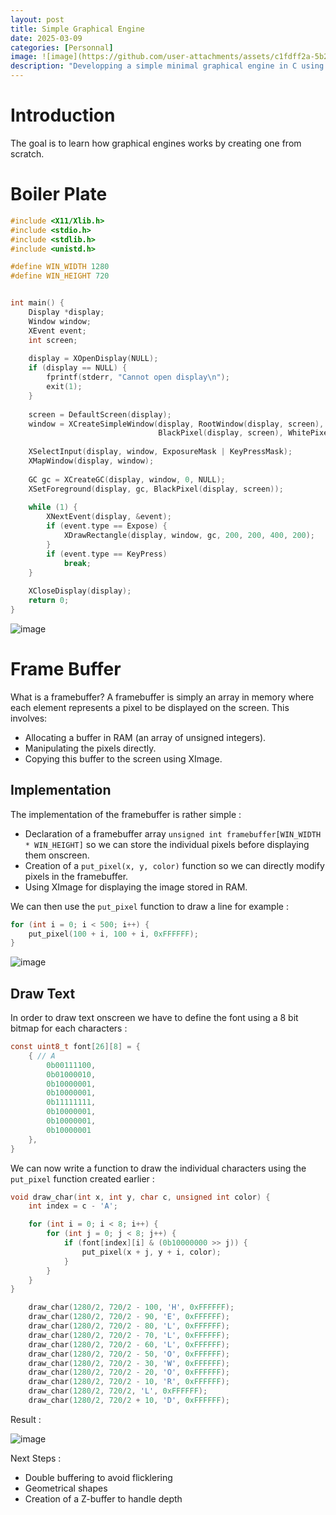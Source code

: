 ```yaml
---
layout: post
title: Simple Graphical Engine
date: 2025-03-09
categories: [Personnal]
image: ![image](https://github.com/user-attachments/assets/c1fdff2a-5b24-4e05-b2a4-176d6f3d0826)
description: "Developping a simple minimal graphical engine in C using Xlib."
---
```


# Introduction

The goal is to learn how graphical engines works by creating one from scratch.

# Boiler Plate

```c
#include <X11/Xlib.h>
#include <stdio.h>
#include <stdlib.h>
#include <unistd.h>

#define WIN_WIDTH 1280
#define WIN_HEIGHT 720


int main() {
    Display *display;
    Window window;
    XEvent event;
    int screen;
    
    display = XOpenDisplay(NULL);
    if (display == NULL) {
        fprintf(stderr, "Cannot open display\n");
        exit(1);
    }
    
    screen = DefaultScreen(display);
    window = XCreateSimpleWindow(display, RootWindow(display, screen), 10, 10, WIN_WIDTH, WIN_HEIGHT, 1,
                                 BlackPixel(display, screen), WhitePixel(display, screen));
    
    XSelectInput(display, window, ExposureMask | KeyPressMask);
    XMapWindow(display, window);
    
    GC gc = XCreateGC(display, window, 0, NULL);
    XSetForeground(display, gc, BlackPixel(display, screen));
    
    while (1) {
        XNextEvent(display, &event);
        if (event.type == Expose) {
            XDrawRectangle(display, window, gc, 200, 200, 400, 200);
        }
        if (event.type == KeyPress)
            break;
    }
    
    XCloseDisplay(display);
    return 0;
}
```

![image](https://github.com/user-attachments/assets/aa751b9c-83be-4e9f-b51b-dfd0defba962)


# Frame Buffer

What is a framebuffer? A framebuffer is simply an array in memory where each element represents a pixel to be displayed on the screen. This involves:
- Allocating a buffer in RAM (an array of unsigned integers).
- Manipulating the pixels directly.
- Copying this buffer to the screen using XImage.

## Implementation

The implementation of the framebuffer is rather simple :
- Declaration of a framebuffer array `unsigned int framebuffer[WIN_WIDTH * WIN_HEIGHT]` so we can store the individual pixels before displaying them onscreen.
- Creation of a `put_pixel(x, y, color)` function so we can directly modify pixels in the framebuffer.
- Using XImage for displaying the image stored in RAM.

We can then use the `put_pixel` function to draw a line for example :

```c
for (int i = 0; i < 500; i++) {
    put_pixel(100 + i, 100 + i, 0xFFFFFF);
}
```

![image](https://github.com/user-attachments/assets/4afc9794-d975-45a4-81b5-cc1883c4500e)


## Draw Text

In order to draw text onscreen we have to define the font using a 8 bit bitmap for each characters :

```c
const uint8_t font[26][8] = {
    { // A
        0b00111100,
        0b01000010,
        0b10000001,
        0b10000001,
        0b11111111,
        0b10000001,
        0b10000001,
        0b10000001
    },
}
```

We can now write a function to draw the individual characters using the `put_pixel` function created earlier :

```c
void draw_char(int x, int y, char c, unsigned int color) {
    int index = c - 'A'; 

    for (int i = 0; i < 8; i++) {
        for (int j = 0; j < 8; j++) {
            if (font[index][i] & (0b10000000 >> j)) {
                put_pixel(x + j, y + i, color);
            }
        }
    }
}
```

```c
    draw_char(1280/2, 720/2 - 100, 'H', 0xFFFFFF);
    draw_char(1280/2, 720/2 - 90, 'E', 0xFFFFFF);
    draw_char(1280/2, 720/2 - 80, 'L', 0xFFFFFF);
    draw_char(1280/2, 720/2 - 70, 'L', 0xFFFFFF);
    draw_char(1280/2, 720/2 - 60, 'L', 0xFFFFFF);
    draw_char(1280/2, 720/2 - 50, 'O', 0xFFFFFF);
    draw_char(1280/2, 720/2 - 30, 'W', 0xFFFFFF);
    draw_char(1280/2, 720/2 - 20, 'O', 0xFFFFFF);
    draw_char(1280/2, 720/2 - 10, 'R', 0xFFFFFF);
    draw_char(1280/2, 720/2, 'L', 0xFFFFFF);
    draw_char(1280/2, 720/2 + 10, 'D', 0xFFFFFF);
```

Result :

![image](https://github.com/user-attachments/assets/16c134a4-87ca-4a77-841f-bdc68416fbf4)


Next Steps :
- Double buffering to avoid flicklering
- Geometrical shapes
- Creation of a Z-buffer to handle depth
